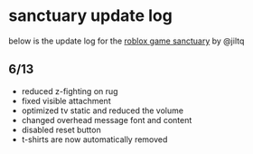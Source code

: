 # sanctuary update log

below is the update log for the [roblox game sanctuary](https://www.roblox.com/games/9519233512/) by @jiltq

## 6/13
- reduced z-fighting on rug
- fixed visible attachment
- optimized tv static and reduced the volume
- changed overhead message font and content
- disabled reset button
- t-shirts are now automatically removed
